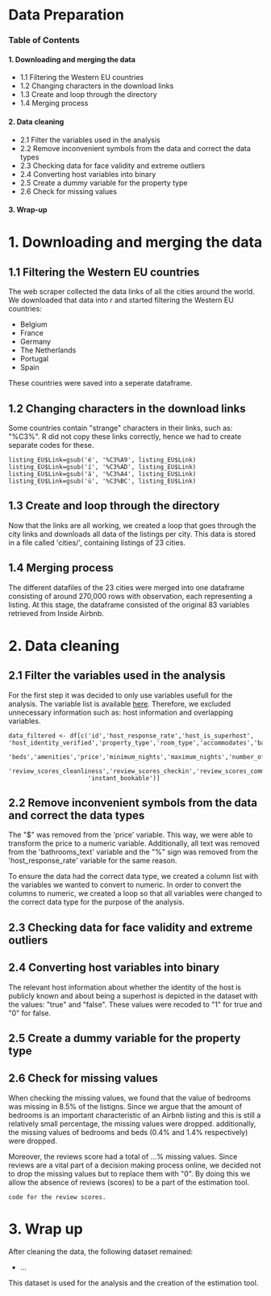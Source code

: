 # Data Preparation

### Table of Contents

#### 1. Downloading and merging the data
- 1.1 Filtering the Western EU countries
- 1.2 Changing characters in the download links
- 1.3 Create and loop through the directory
- 1.4 Merging process
#### 2. Data cleaning
- 2.1 Filter the variables used in the analysis
- 2.2 Remove inconvenient symbols from the data and correct the data types
- 2.3 Checking data for face validity and extreme outliers
- 2.4 Converting host variables into binary
- 2.5 Create a dummy variable for the property type
- 2.6 Check for missing values
#### 3. Wrap-up


# 1. Downloading and merging the data
## 1.1 Filtering the Western EU countries
The web scraper collected the data links of all the cities around the world. We downloaded that data into r and started filtering the Western EU countries:
  - Belgium
  - France
  - Germany
  - The Netherlands
  - Portugal 
  - Spain

These countries were saved into a seperate dataframe.


## 1.2 Changing characters in the download links
Some countries contain "strange" characters in their links, such as: "%C3%". R did not copy these links correctly, hence we had to create separate codes for these. 
```
listing_EU$Link=gsub('é', '%C3%A9', listing_EU$Link)
listing_EU$Link=gsub('í', '%C3%AD', listing_EU$Link)
listing_EU$Link=gsub('ä', '%C3%A4', listing_EU$Link)
listing_EU$Link=gsub('ü', '%C3%BC', listing_EU$Link)
```

## 1.3 Create and loop through the directory
Now that the links are all working, we created a loop that goes through the city links and downloads all data of the listings per city. This data is stored in a file called 'cities/', containing listings of 23 cities. 

## 1.4 Merging process
The different datafiles of the 23 cities were merged into one dataframe consisting of around 270,000 rows with observation, each representing a listing. At this stage, the dataframe consisted of the original 83 variables retrieved from Inside Airbnb. 

# 2. Data cleaning
## 2.1 Filter the variables used in the analysis
For the first step it was decided to only use variables usefull for the analysis. The variable list is available [here](https://github.com/course-dprep/team-assignment-team-4/blob/data_exploration/src/README.md). Therefore, we excluded unnecessary information such as: host information and overlapping variables. 
```
data_filtered <- df[c('id','host_response_rate','host_is_superhost', 'host_identity_verified','property_type','room_type','accommodates','bathrooms_text','bedrooms',
                      'beds','amenities','price','minimum_nights','maximum_nights','number_of_reviews','review_scores_rating','review_scores_accuracy',
                      'review_scores_cleanliness','review_scores_checkin','review_scores_communication','review_scores_location','review_scores_value',
                      'instant_bookable')]
```
## 2.2 Remove inconvenient symbols from the data and correct the data types
The "$" was removed from the 'price' variable. This way, we were able to transform the price to a numeric variable. Additionally, all text was removed from the 'bathrooms_text' variable and the "%" sign was removed from the 'host_response_rate' variable for the same reason. 

To ensure the data had the correct data type, we created a column list with the variables we wanted to convert to numeric. In order to convert the columns to numeric, we created a loop so that all variables were changed to the correct data type for the purpose of the analysis.

## 2.3 Checking data for face validity and extreme outliers

## 2.4 Converting host variables into binary
The relevant host information about whether the identity of the host is publicly known and about being a superhost is depicted in the dataset with the values: "true" and "false". These values were recoded to "1" for true and "0" for false. 

## 2.5 Create a dummy variable for the property type

## 2.6 Check for missing values
When checking the missing values, we found that the value of bedrooms was missing in 8.5% of the listigns. Since we argue that the amount of bedrooms is an important characteristic of an Airbnb listing and this is still a relatively small percentage, the missing values were dropped. additionally, the missing values of bedrooms and beds (0.4% and 1.4% respectively) were dropped. 

Moreover, the reviews score had a total of ...% missing values. Since reviews are a vital part of a decision making process online, we decided not to drop the missing values but to replace them with "0". By doing this we allow the absence of reviews (scores) to be a part of the estimation tool. 

```
code for the review scores. 
```
# 3. Wrap up
After cleaning the data, the following dataset remained: 
- ...

This dataset is used for the analysis and the creation of the estimation tool. 






